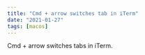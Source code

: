 ```yaml
---
title: "Cmd + arrow switches tab in iTerm"
date: "2021-01-27"
tags: [macos]
---
```


Cmd + arrow switches tabs in iTerm.

